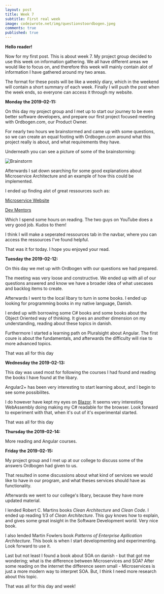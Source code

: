 ```yaml
---
layout: post
title: Week 7
subtitle: First real week
image: codeiwrote.net/img/questionstoordbogen.jpeg
comments: true
published: true
---
```


**Hello reader!**

Now for my first post. This is about week 7. My project group decided to use this week on information gathering. We all have different areas we would like to focus on, and therefore this week will mainly contain alot of information I have gathered around my two areas.

The format for these posts will be like a weekly diary, which in the weekend will contain a short summary of each week. Finally I will push the post when the week ends, so everyone can access it through my website.

**Monday the 2019-02-11:**

On this day my project group and I met up to start our journey to be even better software developers, and prepare our first project focused meeting with Ordbogen.com, our Product Owner.

For nearly two hours we brainstormed and came up with some questions, so we can create an equal footing with Ordbogen.com around what this project really is about, and what requirements they have.

Underneath you can see a picture of some of the brainstorming:

![Brainstorm](https://i.imgur.com/k2NWb1w.jpgh)

Afterwards I sat down searching for some good explanations about Microservice Architecture and an example of how this could be implemented.

I ended up finding alot of great ressources such as:

[Microservice Website](http://www.microservices.io)

[Dev Mentors](https://www.youtube.com/channel/UCc3apIciZhgTUw_kk6C9EJQ)

Which I spend some hours on reading. The two guys on YouTube does a very good job. Kudos to them!

I think I will make a seperated ressources tab in the navbar, where you can access the ressources I've found helpful.

That was it for today. I hope you enjoyed your read.

**Tuesday the 2019-02-12:**

On this day we met up with Ordbogen with our questions we had prepared.

The meeting was very loose and constructive. We ended up with all of our questions answered and know we have a broader idea of what usecases and backlog items to create. 

Afterwards I went to the local libary to turn in some books. I ended up looking for programming books in my native language, Danish.

I ended up with borrowing some C# books and some books about the Object Oriented way of thinking. It gives an another dimension on my understanding, reading about these topics in danish.

Furthermore I started a learning path on Pluralsight about Angular. The first coure is about the fundamentals, and afterwards the difficulty will rise to more advanced topics.

That was all for this day

**Wednesday the 2019-02-13:**

This day was used most for following the courses I had found and reading the books I have found at the libary.

Angular2+ has been very interesting to start learning about, and I begin to see some possibilites.

I do however have kept my eyes on [Blazor](https://blazor.net/). It seems very interesting WebAssembly doing making my C# readable for the browser. Look forward to experiment with that, when it's out of it's experimental started.

That was all for this day

**Thursday the 2019-02-14:**

More reading and Angular courses.

**Friday the 2019-02-15:**

My project group and I met up at our college to discuss some of the answers Ordbogen had given to us.

That resulted in some discussions about what kind of services we would like to have in our program, and what theses services should have as functionality.

Afterwards we went to our college's libary, because they have more updated material. 

I lended Robert C. Martins books *Clean Architecture* and *Clean Code*. I ended up reading 1/3 of *Clean Architecture*. This guy knows how to explain, and gives some great insight in the Software Development world. Very nice book.

I also lended Martin Fowlers book *Patterns of Enterprise Apllication Architecture*. This book is when I start developmenting and experimenting. Look forward to use it. 

Last but not least I found a book about SOA on danish - but that got me wondering; what is the difference between Microservices and SOA? After some reading on the internet the difference seem small - Microservices is just a more modern way to interpret SOA. But, I think I need more research about this topic.

That was all for this day and week!
